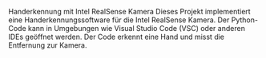 Handerkennung mit Intel RealSense Kamera
Dieses Projekt implementiert eine Handerkennungssoftware für die Intel RealSense Kamera. Der Python-Code kann in Umgebungen wie Visual Studio Code (VSC) oder anderen IDEs geöffnet werden. Der Code erkennt eine Hand und misst die Entfernung zur Kamera.

